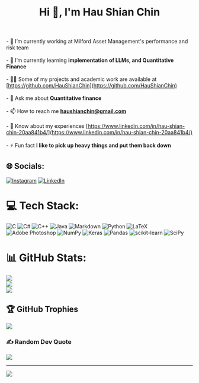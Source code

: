 <h1 align="center">Hi 👋, I'm Hau Shian Chin</h1>


<br><br>- 🔭 I’m currently working at Milford Asset Management's performance and risk team<br><br>- 🌱 I’m currently learning **implementation of LLMs, and Quantitative Finance**<br><br>- 👨‍💻 Some of my projects and academic work are available at [https://github.com/HauShianChin](https://github.com/HauShianChin)<br><br>- 💬 Ask me about **Quantitative finance**<br><br>- 📫 How to reach me **haushianchin@gmail.com**<br><br>- 📄 Know about my experiences [https://www.linkedin.com/in/hau-shian-chin-20aa841b4/](https://www.linkedin.com/in/hau-shian-chin-20aa841b4/)<br><br>- ⚡ Fun fact **I like to pick up heavy things and put them back down**


## 🌐 Socials:
[![Instagram](https://img.shields.io/badge/Instagram-%23E4405F.svg?logo=Instagram&logoColor=white)](https://instagram.com/hau_shian) [![LinkedIn](https://img.shields.io/badge/LinkedIn-%230077B5.svg?logo=linkedin&logoColor=white)](https://linkedin.com/in/https://www.linkedin.com/in/hau-shian-chin-20aa841b4/) 

# 💻 Tech Stack:
![C](https://img.shields.io/badge/c-%2300599C.svg?style=for-the-badge&logo=c&logoColor=white) ![C#](https://img.shields.io/badge/c%23-%23239120.svg?style=for-the-badge&logo=c-sharp&logoColor=white) ![C++](https://img.shields.io/badge/c++-%2300599C.svg?style=for-the-badge&logo=c%2B%2B&logoColor=white) ![Java](https://img.shields.io/badge/java-%23ED8B00.svg?style=for-the-badge&logo=java&logoColor=white) ![Markdown](https://img.shields.io/badge/markdown-%23000000.svg?style=for-the-badge&logo=markdown&logoColor=white) ![Python](https://img.shields.io/badge/python-3670A0?style=for-the-badge&logo=python&logoColor=ffdd54) ![LaTeX](https://img.shields.io/badge/latex-%23008080.svg?style=for-the-badge&logo=latex&logoColor=white) ![Adobe Photoshop](https://img.shields.io/badge/adobephotoshop-%2331A8FF.svg?style=for-the-badge&logo=adobephotoshop&logoColor=white) ![NumPy](https://img.shields.io/badge/numpy-%23013243.svg?style=for-the-badge&logo=numpy&logoColor=white) ![Keras](https://img.shields.io/badge/Keras-%23D00000.svg?style=for-the-badge&logo=Keras&logoColor=white) ![Pandas](https://img.shields.io/badge/pandas-%23150458.svg?style=for-the-badge&logo=pandas&logoColor=white) ![scikit-learn](https://img.shields.io/badge/scikit--learn-%23F7931E.svg?style=for-the-badge&logo=scikit-learn&logoColor=white) ![SciPy](https://img.shields.io/badge/SciPy-%230C55A5.svg?style=for-the-badge&logo=scipy&logoColor=%white)
# 📊 GitHub Stats:
![](https://github-readme-stats.vercel.app/api?username=HauShianChin&theme=great-gatsby&hide_border=false&include_all_commits=true&count_private=true)<br/>
![](https://github-readme-streak-stats.herokuapp.com/?user=HauShianChin&theme=great-gatsby&hide_border=false)<br/>
![](https://github-readme-stats.vercel.app/api/top-langs/?username=HauShianChin&theme=great-gatsby&hide_border=false&include_all_commits=true&count_private=true&layout=compact)

## 🏆 GitHub Trophies
![](https://github-profile-trophy.vercel.app/?username=HauShianChin&theme=darkhub&no-frame=true&no-bg=false&margin-w=4)

### ✍️ Random Dev Quote
![](https://quotes-github-readme.vercel.app/api?type=horizontal&theme=dark)

---
[![](https://visitcount.itsvg.in/api?id=HauShianChin&icon=6&color=9)](https://visitcount.itsvg.in)

<!-- Proudly created with GPRM ( https://gprm.itsvg.in ) -->

